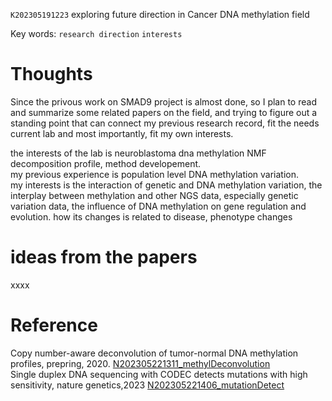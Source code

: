  `K202305191223` exploring future direction in Cancer DNA methylation field
 
 Key words: `research direction` `interests` 
 
# Thoughts
Since the privous work on SMAD9 project is almost done, so I plan to read and summarize some related papers on the field, and trying to figure out a standing point that 
can connect my previous research record, fit the needs current lab and most importantly, fit my own interests.  

the interests of the lab is neuroblastoma dna methylation NMF decomposition profile, method developement.  
my previous experience is population level DNA methylation variation.  
my interests is the interaction of genetic and DNA methylation variation, the interplay between methylation and other NGS data, especially genetic variation data, the influence of DNA methylation on gene regulation and evolution. how its changes is related to disease, phenotype changes  

# ideas from the papers
xxxx

# Reference
Copy number-aware deconvolution of tumor-normal DNA methylation profiles, prepring, 2020. [N202305221311_methylDeconvolution](https://github.com/yz46606/paper_note/blob/main/N202305221311_methylDeconvolution.md)  
Single duplex DNA sequencing with CODEC detects mutations with high sensitivity, nature genetics,2023 [N202305221406_mutationDetect](https://github.com/yz46606/paper_note/blob/main/N202305221406_mutationDetect.md)  
